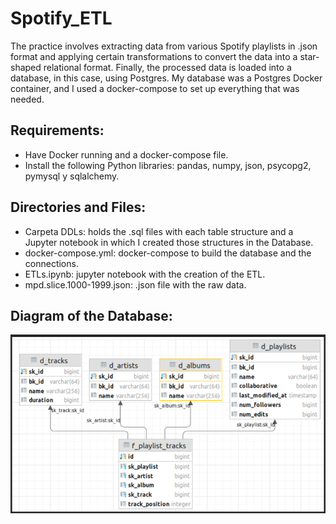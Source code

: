 # Spotify_ETL
The practice involves extracting data from various Spotify playlists in .json format and applying certain transformations to convert the data into a star-shaped relational format. Finally, the processed data is loaded into a database, in this case, using Postgres. My database was a Postgres Docker container, and I used a docker-compose to set up everything that was needed.

## Requirements:
- Have Docker running and a docker-compose file.
- Install the following Python libraries: pandas, numpy, json, psycopg2, pymysql y sqlalchemy.

## Directories and Files:
- Carpeta DDLs: holds the .sql files with each table structure and a Jupyter notebook in which I created those structures in the Database.
- docker-compose.yml: docker-compose to build the database and the connections.
- ETLs.ipynb: jupyter notebook with the creation of the ETL.
- mpd.slice.1000-1999.json: .json file with the raw data.

## Diagram of the Database:
![Image text](https://github.com/dan-behar/Spotify_ETL/blob/main/DDLs/diagramaER.png)

